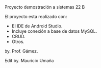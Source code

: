 Proyecto demostración a sistemas 22 B

El proyecto esta realizado con:

* El IDE de Android Studio.
* Incluye conexión a base de datos MySQL.
* CRUD.
* Otros.

by. Prof. Gámez.

Edit by. Mauricio Umaña
